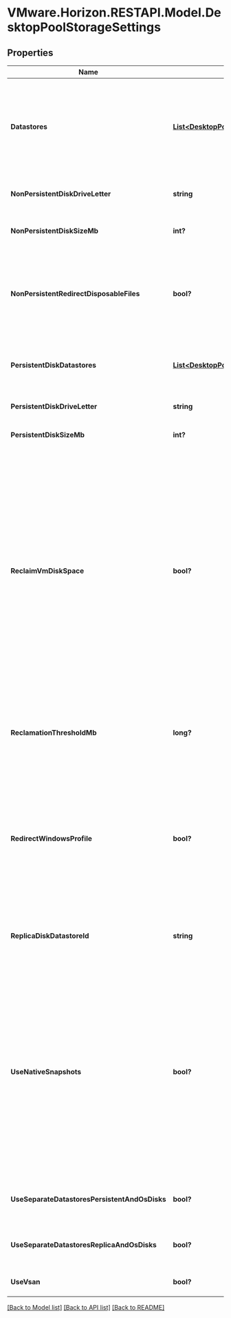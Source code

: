 # VMware.Horizon.RESTAPI.Model.DesktopPoolStorageSettings
## Properties

Name | Type | Description | Notes
------------ | ------------- | ------------- | -------------
**Datastores** | [**List&lt;DesktopPoolDatastoreSettings&gt;**](DesktopPoolDatastoreSettings.md) | Datastores to store the machine (or the OS disk using other options for linked clone or instant clone machine storage) | [optional] 
**NonPersistentDiskDriveLetter** | **string** | Non persistent disk drive letter. | [optional] 
**NonPersistentDiskSizeMb** | **int?** | Size of the non persistent disk in MB. | [optional] 
**NonPersistentRedirectDisposableFiles** | **bool?** | Redirect disposable files to a non-persistent disk that will be deleted automatically when a user&#39;s session ends. | [optional] 
**PersistentDiskDatastores** | [**List&lt;DesktopPoolDatastoreSettings&gt;**](DesktopPoolDatastoreSettings.md) | Datastores to store persistent disks for linked clone machines. | [optional] 
**PersistentDiskDriveLetter** | **string** | Persistent disk drive letter. | [optional] 
**PersistentDiskSizeMb** | **int?** | Size of the persistent disk in MB. | [optional] 
**ReclaimVmDiskSpace** | **bool?** | With vSphere 5.x, virtual machines can be configured to use a space efficient disk format that supports reclamation of unused disk space (such as deleted files). This option reclaims unused disk space on each virtual machine. The operation is initiated when an estimate of used disk space exceeds the specified threshold. | [optional] 
**ReclamationThresholdMb** | **long?** | Initiate reclamation when unused space on virtual machine exceeds the threshold in MB. | [optional] 
**RedirectWindowsProfile** | **bool?** | Windows profiles will be redirected to persistent disks, which are not affected by View Composer operations such as refresh, recompose and rebalance. | [optional] 
**ReplicaDiskDatastoreId** | **string** | Datastore to store replica disks for linked clone and instant clone machines. | [optional] 
**UseNativeSnapshots** | **bool?** | Applicable To: Linked/instant clone automated desktop pool.&lt;br&gt;Native NFS Snapshots (VAAI - vStorage API for Array Integration) is a hardware feature of certain storage arrays. It uses native snapshotting technology to provide linked clone functionality. | [optional] 
**UseSeparateDatastoresPersistentAndOsDisks** | **bool?** | Whether to use separate datastores for persistent and OS disks. | [optional] 
**UseSeparateDatastoresReplicaAndOsDisks** | **bool?** | Whether to use separate datastores for replica and OS disks. | [optional] 
**UseVsan** | **bool?** | Whether to use vSphere vSAN. | [optional] 

[[Back to Model list]](../README.md#documentation-for-models) [[Back to API list]](../README.md#documentation-for-api-endpoints) [[Back to README]](../README.md)

